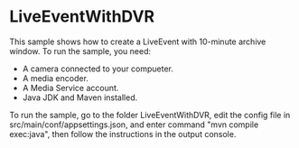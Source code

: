 # LiveEventWithDVR

This sample shows how to create a LiveEvent with 10-minute archive window. To run the sample, you need:
  * A camera connected to your compueter.
  * A media encoder.
  * A Media Service account.
  * Java JDK and Maven installed.
  
To run the sample, go to the folder LiveEventWithDVR, edit the config file in src/main/conf/appsettings.json, and enter command "mvn compile exec:java", then follow the instructions in the output console.
  
